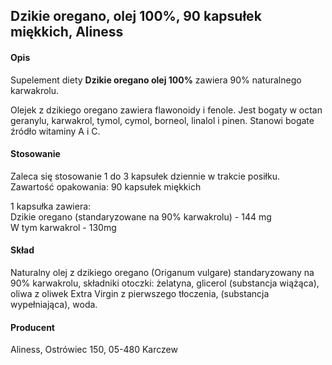 ## Dzikie oregano, olej 100%, 90 kapsułek miękkich, Aliness

#### Opis

Supelement diety **Dzikie oregano olej 100%** zawiera 90% naturalnego karwakrolu.

Olejek z dzikiego oregano zawiera flawonoidy i fenole. Jest bogaty w octan geranylu, karwakrol, tymol, cymol, borneol, linalol i pinen. Stanowi bogate źródło witaminy A i C.  

#### Stosowanie

Zaleca się stosowanie 1 do 3 kapsułek dziennie w trakcie posiłku. 
Zawartość opakowania: 90 kapsułek miękkich

1 kapsułka zawiera:     
Dzikie oregano (standaryzowane na 90% karwakrolu) - 144 mg  
W tym karwakrol - 130mg

#### Skład

Naturalny olej z dzikiego oregano (Origanum vulgare) standaryzowany na 90% karwakrolu, składniki otoczki: żelatyna, glicerol (substancja wiążąca), oliwa z oliwek Extra Virgin z pierwszego tłoczenia, (substancja wypełniająca), woda.

#### Producent
Aliness, Ostrówiec 150, 05-480 Karczew